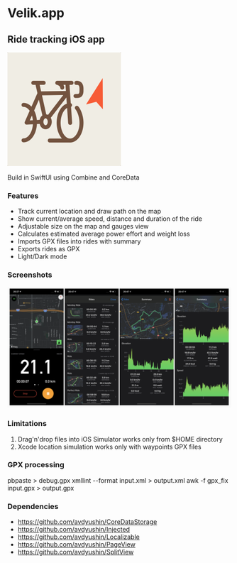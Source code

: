 # Velik.app
## Ride tracking iOS app

<img src="velik.png" width="256" />

Build in SwiftUI using Combine and CoreData

### Features

- Track current location and draw path on the map
- Show current/average speed, distance and duration of the ride
- Adjustable size on the map and gauges view
- Calculates estimated average power effort and weight loss
- Imports GPX files into rides with summary
- Exports rides as GPX
- Light/Dark mode

### Screenshots

<img src="velik_dark.png" width="720" />

### Limitations

1. Drag'n'drop files into iOS Simulator works only from $HOME directory
1. Xcode location simulation works only with waypoints GPX files

### GPX processing

pbpaste > debug.gpx
xmllint --format input.xml > output.xml
awk -f gpx_fix input.gpx > output.gpx

### Dependencies

- https://github.com/avdyushin/CoreDataStorage
- https://github.com/avdyushin/Injected
- https://github.com/avdyushin/Localizable
- https://github.com/avdyushin/PageView
- https://github.com/avdyushin/SplitView
